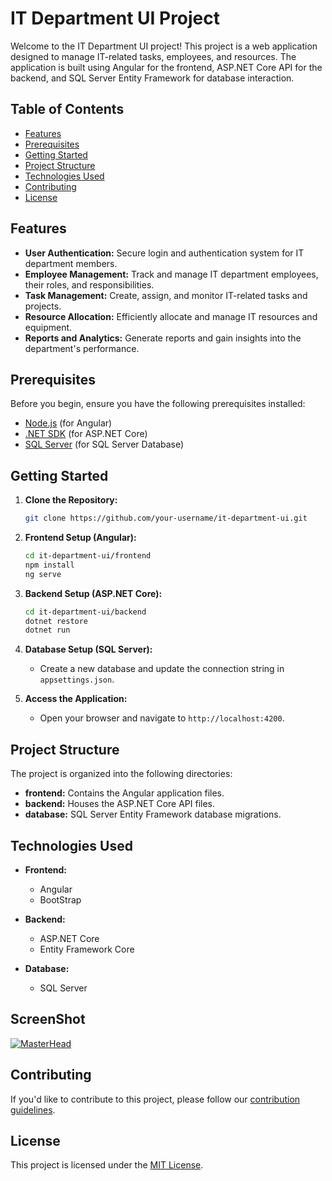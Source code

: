 # IT Department UI Project

Welcome to the IT Department UI project! This project is a web application designed to manage IT-related tasks, employees, and resources. The application is built using Angular for the frontend, ASP.NET Core API for the backend, and SQL Server Entity Framework for database interaction.

## Table of Contents

- [Features](#features)
- [Prerequisites](#prerequisites)
- [Getting Started](#getting-started)
- [Project Structure](#project-structure)
- [Technologies Used](#technologies-used)
- [Contributing](#contributing)
- [License](#license)

## Features

- **User Authentication:** Secure login and authentication system for IT department members.
- **Employee Management:** Track and manage IT department employees, their roles, and responsibilities.
- **Task Management:** Create, assign, and monitor IT-related tasks and projects.
- **Resource Allocation:** Efficiently allocate and manage IT resources and equipment.
- **Reports and Analytics:** Generate reports and gain insights into the department's performance.

## Prerequisites

Before you begin, ensure you have the following prerequisites installed:

- [Node.js](https://nodejs.org/) (for Angular)
- [.NET SDK](https://dotnet.microsoft.com/download) (for ASP.NET Core)
- [SQL Server](https://www.microsoft.com/en-us/sql-server/sql-server-downloads) (for SQL Server Database)

## Getting Started

1. **Clone the Repository:**
   ```bash
   git clone https://github.com/your-username/it-department-ui.git
   ```

2. **Frontend Setup (Angular):**
   ```bash
   cd it-department-ui/frontend
   npm install
   ng serve
   ```

3. **Backend Setup (ASP.NET Core):**
   ```bash
   cd it-department-ui/backend
   dotnet restore
   dotnet run
   ```

4. **Database Setup (SQL Server):**
   - Create a new database and update the connection string in `appsettings.json`.

5. **Access the Application:**
   - Open your browser and navigate to `http://localhost:4200`.

## Project Structure

The project is organized into the following directories:

- **frontend:** Contains the Angular application files.
- **backend:** Houses the ASP.NET Core API files.
- **database:** SQL Server Entity Framework database migrations.

## Technologies Used

- **Frontend:**
  - Angular
  - BootStrap

- **Backend:**
  - ASP.NET Core
  - Entity Framework Core

- **Database:**
  - SQL Server
## ScreenShot
[![MasterHead](https://akshay-kumar93.web.app/img/portfolio/IT.png
)](https://akshaylalti.io)



## Contributing

If you'd like to contribute to this project, please follow our [contribution guidelines](CONTRIBUTING.md).

## License

This project is licensed under the [MIT License](LICENSE).
```
